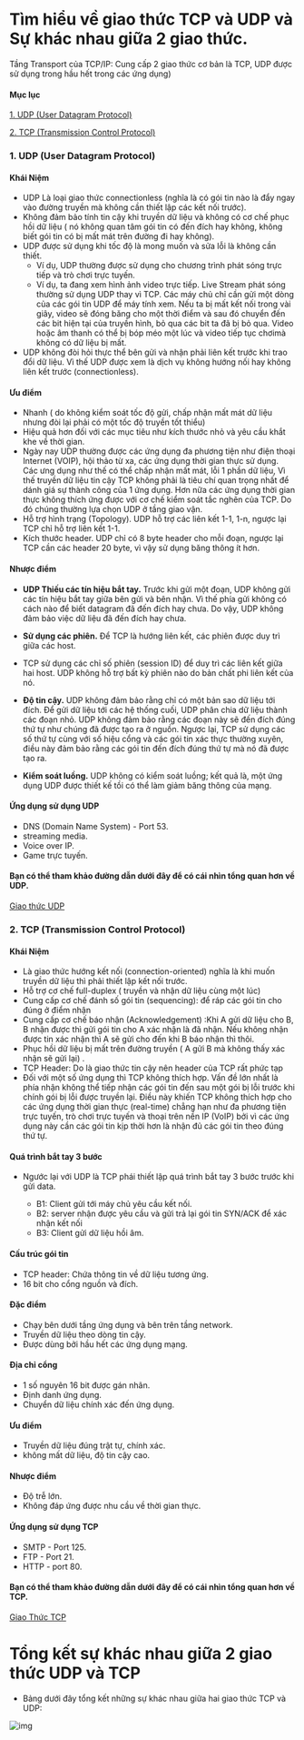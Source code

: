  # Tìm hiểu về giao thức TCP và UDP và Sự khác nhau giữa 2 giao thức.
Tầng Transport của TCP/IP: Cung cấp 2 giao thức cơ bản là TCP, UDP được sử dụng
trong hầu hết trong các ứng dụng)
#### Mục lục
[1. UDP (User Datagram Protocol)](#UDP)

[2. TCP (Transmission Control Protocol)](#TCP)
### <a name="UDP"> 1. UDP (User Datagram Protocol) </a>
#### Khái Niệm
- UDP Là loại giao thức connectionless (nghĩa là có gói tin nào là đẩy ngay vào đường
truyền mà không cần thiết lập các kết nối trước).
- Không đảm bảo tính tin cậy khi truyền dữ liệu và không có cơ chế phục hồi dữ liệu (
nó không quan tâm gói tin có đến đích hay không, không biết gói tin có bị mất mát
trên đường đi hay không).
- UDP được sử dụng khi tốc độ là mong muốn và sửa lỗi là không cần thiết. 
  - Ví dụ, UDP thường được sử dụng cho chương trình phát sóng trực tiếp và trò chơi trực tuyến.
  - Ví dụ, ta đang xem hình ảnh video trực tiếp. Live Stream phát sóng thường sử dụng UDP thay vì TCP. Các máy chủ chỉ cần gửi một dòng của các gói tin UDP để máy tính xem. Nếu ta bị mất kết nối trong vài giây, video sẽ đóng băng cho một thời điểm và sau đó chuyển đến các bit hiện tại của truyền hình, bỏ qua các bit ta đã bị bỏ qua. Video hoặc âm thanh có thể bị bóp méo một lúc và video tiếp tục chơimà không có dữ liệu bị mất.
- UDP không đòi hỏi thực thể bên gửi và nhận phải liên kết trước khi trao đổi dữ liệu. Vì thế UDP được xem là dịch vụ không hướng nối hay không liên kết trước (connectionless).

#### Ưu điểm 
- Nhanh ( do không kiểm soát tốc độ gửi, chấp nhận mất mát dữ liệu nhưng đòi lại phải có một tốc độ truyền tốt thiểu)
- Hiệu quả hơn đối với các mục tiêu như kích thước nhỏ và yêu cầu khắt khe về thời gian. 
- Ngày nay UDP thường được các ứng dụng đa phương tiện như điện thoại Internet (VOIP), hội thảo từ xa, các ứng dụng thời gian thực sử dụng. Các ưng dụng như thế có thể chấp nhận mất mát, lỗi 1 phần dữ liệu, Vì thế truyền dữ liệu tin cậy TCP không phải là tiêu chí quan trọng nhất để dánh giá sự thành công của 1 ứng dụng. Hơn nữa các ứng dụng thời gian thực không thích ứng được với cơ chế kiểm soát tắc nghẽn của TCP. Do đó chúng thường lựa chọn UDP ở tầng giao vận. 
- Hỗ trợ hình trạng (Topology). UDP hỗ trợ các liên kết 1-1, 1-n, ngược lại TCP chỉ hỗ trợ liên kết 1-1.
- Kích thước header. UDP chỉ có 8 byte header cho mỗi đoạn, ngược lại TCP cần các header 20 byte, vì vậy sử dụng băng thông ít hơn.
#### Nhược điểm

- **UDP Thiếu các tín hiệu bắt tay.** Trước khi gửi một đoạn, UDP không gửi các tín hiệu bắt tay giữa bên gửi và bên nhận. Vì thế phía gửi không có cách nào để biết datagram đã đến đích hay chưa. Do vậy, UDP không đảm bảo việc dữ liệu đã đến đích hay chưa.

- **Sử dụng các phiên.** Để TCP là hướng liên kết, các phiên được duy trì giữa các host.

- TCP sử dụng các chỉ số phiên (session ID) để duy trì các liên kết giữa hai host. UDP không hỗ trợ bất kỳ phiên nào do bản chất phi liên kết của nó.

- **Độ tin cậy.** UDP không đảm bảo rằng chỉ có một bản sao dữ liệu tới đích. Để gửi dữ liệu tới các hệ thống cuối, UDP phân chia dữ liệu thành các đoạn nhỏ. UDP không đảm bảo rằng các đoạn này sẽ đến đích đúng thứ tự như chúng đã được tạo ra ở nguồn. Ngược lại, TCP sử dụng các số thứ tự cùng với số hiệu cổng và các gói tin xác thực thường xuyên, điều này đảm bảo rằng các gói tin đến đích đúng thứ tự mà nó đã được tạo ra.

- **Kiểm soát luồng.** UDP không có kiểm soát luồng; kết quả là, một ứng dụng UDP được thiết kế tồi có thể làm giảm băng thông của mạng.

#### Ứng dụng sử dụng UDP
- DNS (Domain Name System) - Port 53.
- streaming media.
- Voice over IP.
- Game trực tuyến.

#### Bạn có thể tham khảo đường dẫn dưới đây để có cái nhìn tổng quan hơn về UDP.

[Giao thức UDP](https://coggle.it/diagram/V9Excp31HL0Yw5Wh/t/giao-th%E1%BB%A9c-udp)

### <a name="TCP"> 2. TCP (Transmission Control Protocol) </a>
#### Khái Niệm
- Là giao thức hướng kết nối (connection-oriented) nghĩa là khi muốn truyền dữ liệu
thì phải thiết lập kết nối trước.
- Hỗ trợ cơ chế full-duplex ( truyền và nhận dữ liệu cùng một lúc)
- Cung cấp cơ chế đánh số gói tin (sequencing): để ráp các gói tin cho đúng ở điểm
nhận
- Cung cấp cơ chế báo nhận (Acknowledgement) :Khi A gửi dữ liệu cho B, B nhận
được thì gửi gói tin cho A xác nhận là đã nhận. Nếu không nhận được tin xác nhận
thì A sẽ gửi cho đến khi B báo nhận thì thôi.
- Phục hồi dữ liệu bị mất trên đường truyền ( A gửi B mà không thấy xác nhận sẽ gửi
lại) .
- TCP Header: Do là giao thức tin cậy nên header của TCP rất phức tạp
- Đối với một số ứng dụng thì TCP không thích hợp. Vấn đề lớn nhất là phía nhận không thể tiếp nhận các gói tin đến sau một gói bị lỗi trước khi chính gói bị lỗi được truyền lại. Điều này khiến TCP không thích hợp cho các ứng dụng thời gian thực (real-time) chẳng hạn như đa phương tiện trực tuyến, trò chơi trực tuyến và thoại trên nền IP (VoIP) bởi vì các ứng dụng này cần các gói tin kịp thời hơn là nhận đủ các gói tin theo đúng thứ tự.

#### Quá trình bắt tay 3 bước
- Ngước lại với UDP là TCP phái thiết lập quá trình bắt tay 3 bước trước khi gửi data.

  - B1: Client gửi tới máy chủ yêu cầu kết nối.
  - B2: server nhận được yêu cầu và gửi trả lại gói tin SYN/ACK để xác nhận kết nối
  - B3: Client gửi dữ liệu hồi âm.

#### Cấu trúc gói tin
- TCP header: Chứa thông tin về dữ liệu tương ứng.
- 16 bit cho cổng nguồn và đích.

#### Đặc điểm
- Chạy bên dưới tầng ứng dụng và bên trên tầng network.
- Truyền dữ liệu theo dòng tin cậy.
- Được dùng bởi hầu hết các ứng dụng mạng.

#### Địa chỉ cổng
- 1 số nguyên 16 bit được gán nhãn.
- Định danh ứng dụng.
- Chuyển dữ liệu chính xác đến ứng dụng.

#### Ưu điểm
- Truyền dữ liệu đúng trật tự, chính xác.
- không mất dữ liệu, độ tin cậy cao.

#### Nhược điểm
- Độ trễ lớn.
- Không đáp ứng được nhu cầu về thời gian thực.

#### Ứng dụng sử dụng TCP
- SMTP - Port 125.
- FTP - Port 21.
- HTTP - port 80.

#### Bạn có thể tham khảo đường dẫn dưới đây để có cái nhìn tổng quan hơn về TCP.

[Giao Thức TCP](https://coggle.it/diagram/V9A6pZ31HL0Ywa6G/t/giao-th%E1%BB%A9c-tcp)

# Tổng kết sự khác nhau giữa 2 giao thức UDP và TCP 
- Bảng dưới đây tổng kết những sự khác nhau giữa hai giao thức TCP và UDP:

![img](https://4.bp.blogspot.com/-nSJDYb5M6E4/V_3wOIoVxxI/AAAAAAAARuU/gv5XnvqOc1gvSmomFzqkD9JHqpCVY4hiwCLcB/s1600/udp3.png)
